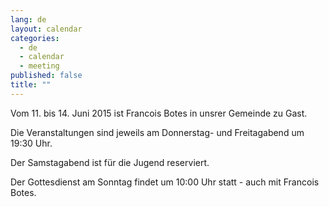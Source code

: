 ```yaml
---
lang: de
layout: calendar
categories: 
  - de
  - calendar
  - meeting
published: false
title: ""
---
```






Vom 11. bis 14. Juni 2015 ist Francois Botes in unsrer Gemeinde zu Gast.

Die Veranstaltungen sind jeweils am Donnerstag- und Freitagabend um 19:30 Uhr.

Der Samstagabend ist für die Jugend reserviert.

Der Gottesdienst am Sonntag findet um 10:00 Uhr statt - auch mit Francois Botes.
